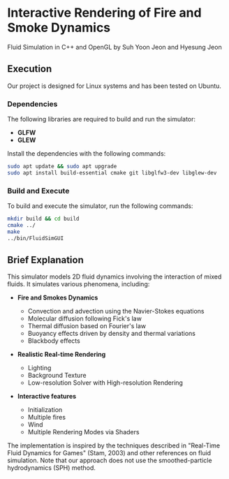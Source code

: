 # Interactive Rendering of Fire and Smoke Dynamics  
Fluid Simulation in C++ and OpenGL by Suh Yoon Jeon and Hyesung Jeon

## Execution

Our project is designed for Linux systems and has been tested on Ubuntu.

### Dependencies

The following libraries are required to build and run the simulator:

- **GLFW**  
- **GLEW**  

Install the dependencies with the following commands:

```bash
sudo apt update && sudo apt upgrade
sudo apt install build-essential cmake git libglfw3-dev libglew-dev
```

### Build and Execute

To build and execute the simulator, run the following commands:

```bash
mkdir build && cd build
cmake ../
make
../bin/FluidSimGUI
```

## Brief Explanation

This simulator models 2D fluid dynamics involving the interaction of mixed fluids. It simulates various phenomena, including:

* **Fire and Smokes Dynamics**
  * Convection and advection using the Navier-Stokes equations
  * Molecular diffusion following Fick's law
  * Thermal diffusion based on Fourier's law
  * Buoyancy effects driven by density and thermal variations
  * Blackbody effects
    
* **Realistic Real-time Rendering**
  * Lighting
  * Background Texture
  * Low-resolution Solver with High-resolution Rendering
  
* **Interactive features**
  * Initialization
  * Multiple fires
  * Wind
  * Multiple Rendering Modes via Shaders

The implementation is inspired by the techniques described in "Real-Time Fluid Dynamics for Games" (Stam, 2003) and other references on fluid simulation. Note that our approach does not use the smoothed-particle hydrodynamics (SPH) method.

